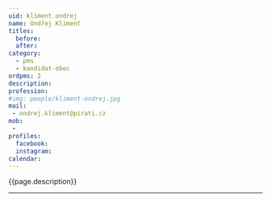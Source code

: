 ```yaml
---
uid: kliment.ondrej
name: Ondřej Kliment
titles:
  before: 
  after:
category:
  - pms
  - kandidat-obec 
ordpms: 2
description: 
profession: 
#img: people/kliment-ondrej.jpg
mail:
 - ondrej.kliment@pirati.cz
mob:
 - 
profiles:
  facebook: 
  instagram: 
calendar: 
---
```


{{page.description}}



---
